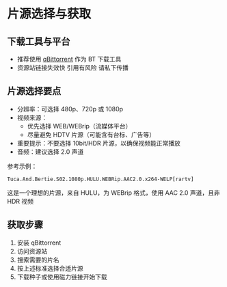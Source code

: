 # 片源选择与获取

## 下载工具与平台

- 推荐使用 [qBittorrent](https://www.qbittorrent.org/download) 作为 BT 下载工具
- 资源站链接失效快 引用有风险 请私下传播

## 片源选择要点

- 分辨率：可选择 480p、720p 或 1080p
- 视频来源：
    - 优先选择 WEB/WEBrip（流媒体平台）
    - 尽量避免 HDTV 片源（可能含有台标、广告等）
- 重要提示：不要选择 10bit/HDR 片源，以确保视频能正常播放
- 音频：建议选择 2.0 声道

参考示例：

```
Tuca.And.Bertie.S02.1080p.HULU.WEBRip.AAC2.0.x264-WELP[rartv]
```

这是一个理想的片源，来自 HULU，为 WEBrip 格式，使用 AAC 2.0 声道，且非 HDR 视频

## 获取步骤

1. 安装 qBittorrent
2. 访问资源站
3. 搜索需要的片名
4. 按上述标准选择合适片源
5. 下载种子或使用磁力链接开始下载
